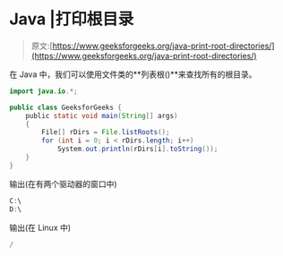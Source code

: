 # Java |打印根目录

> 原文:[https://www.geeksforgeeks.org/java-print-root-directories/](https://www.geeksforgeeks.org/java-print-root-directories/)

在 Java 中，我们可以使用文件类的**列表根()**来查找所有的根目录。

```java
import java.io.*;

public class GeeksforGeeks {
    public static void main(String[] args)
    {
        File[] rDirs = File.listRoots();
        for (int i = 0; i < rDirs.length; i++) 
            System.out.println(rDirs[i].toString());        
    }
}
```

输出(在有两个驱动器的窗口中)

```java
C:\
D:\

```

输出(在 Linux 中)

```java
/

```